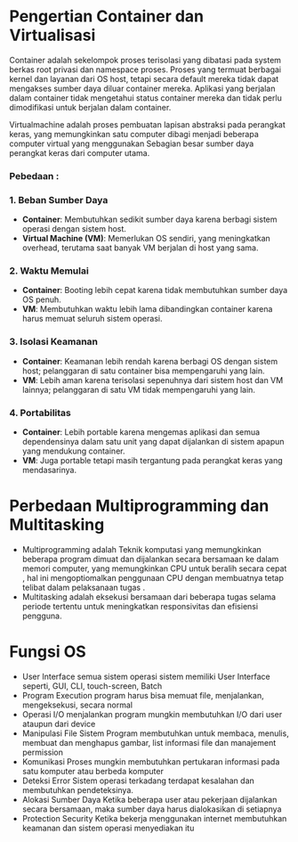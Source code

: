 # Pengertian Container dan Virtualisasi
Container adalah sekelompok proses terisolasi yang dibatasi pada system berkas root privasi dan namespace proses. Proses yang termuat berbagai kernel dan layanan dari OS host, tetapi secara default mereka tidak dapat mengakses sumber daya diluar container mereka. Aplikasi yang berjalan dalam container tidak mengetahui status container mereka dan tidak perlu dimodifikasi untuk berjalan dalam container.

Virtualmachine adalah proses pembuatan lapisan abstraksi pada perangkat keras, yang memungkinkan satu computer dibagi  menjadi beberapa computer virtual yang menggunakan Sebagian besar sumber daya perangkat keras dari computer utama.

### Pebedaan : 
### 1. Beban Sumber Daya
- **Container**: Membutuhkan sedikit sumber daya karena berbagi sistem operasi dengan sistem host.
- **Virtual Machine (VM)**: Memerlukan OS sendiri, yang meningkatkan overhead, terutama saat banyak VM berjalan di host yang sama.

### 2. Waktu Memulai
- **Container**: Booting lebih cepat karena tidak membutuhkan sumber daya OS penuh.
- **VM**: Membutuhkan waktu lebih lama dibandingkan container karena harus memuat seluruh sistem operasi.

### 3. Isolasi Keamanan
- **Container**: Keamanan lebih rendah karena berbagi OS dengan sistem host; pelanggaran di satu container bisa mempengaruhi yang lain.
- **VM**: Lebih aman karena terisolasi sepenuhnya dari sistem host dan VM lainnya; pelanggaran di satu VM tidak mempengaruhi yang lain.

### 4. Portabilitas
- **Container**: Lebih portable karena mengemas aplikasi dan semua dependensinya dalam satu unit yang dapat dijalankan di sistem apapun yang mendukung container.
- **VM**: Juga portable tetapi masih tergantung pada perangkat keras yang mendasarinya.


# Perbedaan Multiprogramming dan Multitasking
- Multiprogramming adalah Teknik komputasi yang memungkinkan beberapa program dimuat dan dijalankan secara bersamaan ke dalam memori computer, yang memungkinkan CPU untuk beralih secara cepat , hal ini mengoptiomalkan penggunaan CPU dengan membuatnya tetap telibat dalam pelaksanaan tugas .
- Multitasking adalah eksekusi bersamaan dari beberapa tugas selama periode tertentu untuk meningkatkan responsivitas dan efisiensi pengguna.

# Fungsi OS
- User Interface
  semua sistem operasi sistem memiliki User Interface seperti, GUI, CLI, touch-screen, Batch
- Program Execution
  program harus bisa memuat file, menjalankan, mengeksekusi, secara normal
- Operasi I/O
  menjalankan program mungkin membutuhkan I/O dari user ataupun dari device
- Manipulasi File Sistem
  Program membutuhkan untuk membaca, menulis, membuat dan menghapus gambar, list informasi file dan manajement permission
- Komunikasi
  Proses mungkin membutuhkan pertukaran informasi pada satu komputer atau berbeda komputer
- Deteksi Error
  Sistem operasi terkadang terdapat kesalahan dan membutuhkan pendeteksinya.
- Alokasi Sumber Daya
  Ketika beberapa user atau pekerjaan dijalankan secara bersamaan, maka sumber daya harus dialokasikan di setiapnya
- Protection Security
  Ketika bekerja menggunakan internet membutuhkan keamanan dan sistem operasi menyediakan itu
